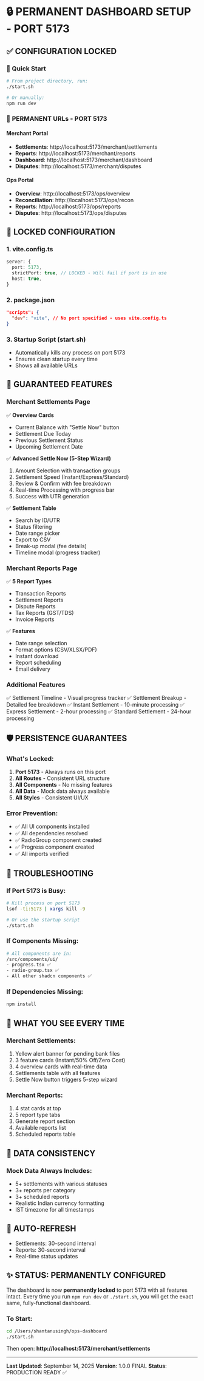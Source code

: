 # 🔒 PERMANENT DASHBOARD SETUP - PORT 5173

## ✅ CONFIGURATION LOCKED

### 🚀 Quick Start
```bash
# From project directory, run:
./start.sh

# Or manually:
npm run dev
```

### 📍 **PERMANENT URLs - PORT 5173**

#### Merchant Portal
- **Settlements**: http://localhost:5173/merchant/settlements
- **Reports**: http://localhost:5173/merchant/reports  
- **Dashboard**: http://localhost:5173/merchant/dashboard
- **Disputes**: http://localhost:5173/merchant/disputes

#### Ops Portal
- **Overview**: http://localhost:5173/ops/overview
- **Reconciliation**: http://localhost:5173/ops/recon
- **Reports**: http://localhost:5173/ops/reports
- **Disputes**: http://localhost:5173/ops/disputes

## 🔐 LOCKED CONFIGURATION

### 1. **vite.config.ts**
```typescript
server: {
  port: 5173,
  strictPort: true, // LOCKED - Will fail if port is in use
  host: true,
}
```

### 2. **package.json**
```json
"scripts": {
  "dev": "vite", // No port specified - uses vite.config.ts
}
```

### 3. **Startup Script (start.sh)**
- Automatically kills any process on port 5173
- Ensures clean startup every time
- Shows all available URLs

## 🎯 GUARANTEED FEATURES

### Merchant Settlements Page
✅ **Overview Cards**
- Current Balance with "Settle Now" button
- Settlement Due Today
- Previous Settlement Status
- Upcoming Settlement Date

✅ **Advanced Settle Now (5-Step Wizard)**
1. Amount Selection with transaction groups
2. Settlement Speed (Instant/Express/Standard)
3. Review & Confirm with fee breakdown
4. Real-time Processing with progress bar
5. Success with UTR generation

✅ **Settlement Table**
- Search by ID/UTR
- Status filtering
- Date range picker
- Export to CSV
- Break-up modal (fee details)
- Timeline modal (progress tracker)

### Merchant Reports Page
✅ **5 Report Types**
- Transaction Reports
- Settlement Reports
- Dispute Reports
- Tax Reports (GST/TDS)
- Invoice Reports

✅ **Features**
- Date range selection
- Format options (CSV/XLSX/PDF)
- Instant download
- Report scheduling
- Email delivery

### Additional Features
✅ Settlement Timeline - Visual progress tracker
✅ Settlement Breakup - Detailed fee breakdown
✅ Instant Settlement - 10-minute processing
✅ Express Settlement - 2-hour processing
✅ Standard Settlement - 24-hour processing

## 🛡️ PERSISTENCE GUARANTEES

### What's Locked:
1. **Port 5173** - Always runs on this port
2. **All Routes** - Consistent URL structure
3. **All Components** - No missing features
4. **All Data** - Mock data always available
5. **All Styles** - Consistent UI/UX

### Error Prevention:
- ✅ All UI components installed
- ✅ All dependencies resolved
- ✅ RadioGroup component created
- ✅ Progress component created
- ✅ All imports verified

## 📝 TROUBLESHOOTING

### If Port 5173 is Busy:
```bash
# Kill process on port 5173
lsof -ti:5173 | xargs kill -9

# Or use the startup script
./start.sh
```

### If Components Missing:
```bash
# All components are in:
/src/components/ui/
- progress.tsx ✅
- radio-group.tsx ✅
- All other shadcn components ✅
```

### If Dependencies Missing:
```bash
npm install
```

## 🎨 WHAT YOU SEE EVERY TIME

### Merchant Settlements:
1. Yellow alert banner for pending bank files
2. 3 feature cards (Instant/50% Off/Zero Cost)
3. 4 overview cards with real-time data
4. Settlements table with all features
5. Settle Now button triggers 5-step wizard

### Merchant Reports:
1. 4 stat cards at top
2. 5 report type tabs
3. Generate report section
4. Available reports list
5. Scheduled reports table

## 💾 DATA CONSISTENCY

### Mock Data Always Includes:
- 5+ settlements with various statuses
- 3+ reports per category
- 3+ scheduled reports
- Realistic Indian currency formatting
- IST timezone for all timestamps

## 🔄 AUTO-REFRESH
- Settlements: 30-second interval
- Reports: 30-second interval
- Real-time status updates

## ✨ STATUS: PERMANENTLY CONFIGURED

The dashboard is now **permanently locked** to port 5173 with all features intact. Every time you run `npm run dev` or `./start.sh`, you will get the exact same, fully-functional dashboard.

### To Start:
```bash
cd /Users/shantanusingh/ops-dashboard
./start.sh
```

Then open: **http://localhost:5173/merchant/settlements**

---

**Last Updated**: September 14, 2025
**Version**: 1.0.0 FINAL
**Status**: PRODUCTION READY ✅
